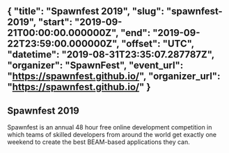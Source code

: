 {
  "title": "Spawnfest 2019",
  "slug": "spawnfest-2019",
  "start": "2019-09-21T00:00:00.000000Z",
  "end": "2019-09-22T23:59:00.000000Z",
  "offset": "UTC",
  "datetime": "2019-08-31T23:35:07.287787Z",
  "organizer": "SpawnFest",
  "event_url": "https://spawnfest.github.io/",
  "organizer_url": "https://spawnfest.github.io/"
}
---
Spawnfest 2019
---
Spawnfest is an annual 48 hour free online development competition in which teams of skilled developers from around the world get exactly one weekend to create the best BEAM-based applications they can.
